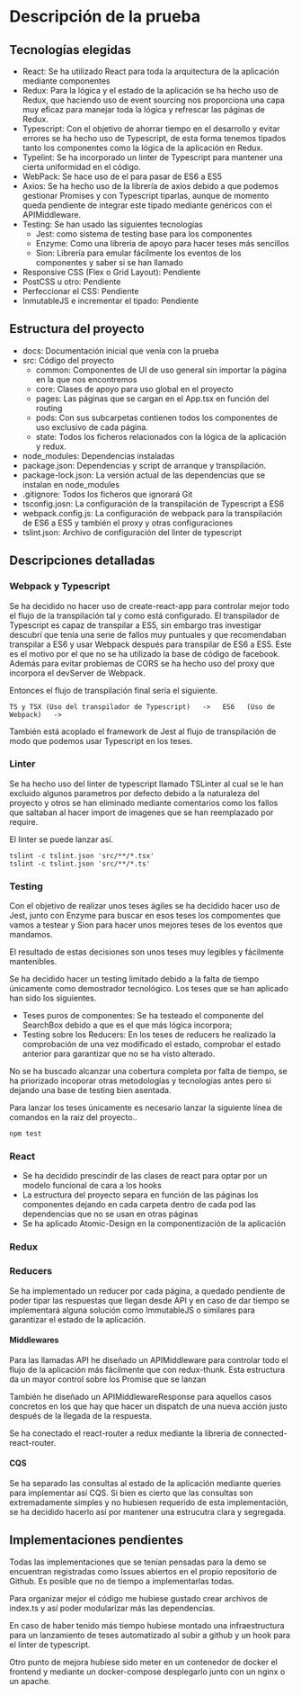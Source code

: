 # Descripción de la prueba

## Tecnologías elegidas
- React: Se ha utilizado React para toda la arquitectura de la aplicación mediante componentes
- Redux: Para la lógica y el estado de la aplicación se ha hecho uso de Redux, que haciendo uso de event sourcing nos proporciona una capa muy eficaz para manejar toda la lógica y refrescar las páginas de Redux.
- Typescript: Con el objetivo de ahorrar tiempo en el desarrollo y evitar errores se ha hecho uso de Typescript, de esta forma tenemos tipados tanto los componentes como la lógica de la aplicación en Redux.
- Typelint: Se ha incorporado un linter de Typescript para mantener una cierta uniformidad en el código.
- WebPack: Se hace uso de el para pasar de ES6 a ES5
- Axios: Se ha hecho uso de la librería de axios debido a que podemos gestionar Promises y con Typescript tiparlas, aunque de momento queda pendiente de integrar este tipado mediante genéricos con el APIMiddleware.
- Testing:  Se han usado las siguientes tecnologías
    - Jest: como sistema de testing base para los componentes
    - Enzyme: Como una librería de apoyo para hacer teses más sencillos
    - Sion: Librería para emular fácilmente los eventos de los componentes y saber si se han llamado
- Responsive CSS (Flex o Grid Layout): Pendiente
- PostCSS u otro: Pendiente
- Perfeccionar el CSS: Pendiente
- InmutableJS e incrementar el tipado: Pendiente

## Estructura del proyecto

- docs: Documentación inicial que venía con la prueba
- src: Código del proyecto
    - common: Componentes de UI de uso general sin importar la página en la que nos encontremos
    - core: Clases de apoyo para uso global en el proyecto
    - pages: Las páginas que se cargan en el App.tsx en función del routing
    - pods: Con sus subcarpetas contienen todos los componentes de uso exclusivo de cada página.
    - state: Todos los ficheros relacionados con la lógica de la aplicación y redux.
- node_modules: Dependencias instaladas
- package.json: Dependencias y script de arranque y transpilación.
- package-lock.json: La versión actual de las dependencias que se instalan en node_modules
- .gitignore: Todos los ficheros que ignorará Git
- tsconfig.josn: La configuración de la transpilación de Typescript a ES6
- webpack.config.js: La configuración de webpack para la transpilación de ES6 a ES5 y también el proxy y otras configuraciones
- tslint.json: Archivo de configuración del linter de typescript

## Descripciones detalladas

### Webpack y Typescript

Se ha decidido no hacer uso de create-react-app para controlar mejor todo el flujo de la transpilación tal y como está configurado.
El transpilador de Typescript es capaz de transpilar a ES5, sin embargo tras investigar descubrí que tenía una serie de fallos muy puntuales y que recomendaban transpilar a ES6 y usar Webpack después para transpilar de ES6 a ES5. Este es el motivo por el que no se ha utilizado la base de código de facebook.
Además para evitar problemas de CORS se ha hecho uso del proxy que incorpora el devServer de Webpack.

Entonces el flujo de transpilación final sería el siguiente.

```
TS y TSX (Uso del transpilador de Typescript)   ->   ES6   (Uso de Webpack)   ->
```

También está acoplado el framework de Jest al flujo de transpilación de modo que podemos usar Typescript en los teses.

### Linter
Se ha hecho uso del linter de typescript llamado TSLinter al cual se le han excluido algunos parametros por defecto debido a la naturaleza del proyecto y otros se han eliminado mediante comentarios como los fallos que saltaban al hacer import de imagenes que se han reemplazado por require.


El linter se puede lanzar así.
```
tslint -c tslint.json 'src/**/*.tsx'
tslint -c tslint.json 'src/**/*.ts'
```

### Testing
Con el objetivo de realizar unos teses ágiles se ha decidido hacer uso de Jest, junto con Enzyme para buscar en esos teses los compomentes que vamos a testear y Sion para hacer unos mejores teses de los eventos que mandamos.

El resultado de estas decisiones son unos teses muy legibles y fácilmente mantenibles.

Se ha decidido hacer un testing limitado debido a la falta de tiempo únicamente como demostrador tecnológico. Los teses que se han aplicado han sido los siguientes.

- Teses puros de componentes: Se ha testeado el componente del SearchBox debido a que es el que más lógica incorpora;
- Testing sobre los Reducers: En los  teses de reducers he realizado la comprobación de una vez modificado el estado, comprobar el estado anterior para garantizar que no se ha visto alterado.

No se ha buscado alcanzar una cobertura completa por falta de tiempo, se ha priorizado incoporar otras metodologías y tecnologías antes pero si dejando una base de testing bien asentada.

Para lanzar los teses únicamente es necesario lanzar la siguiente línea de comandos en la raiz del proyecto..

```
npm test
```

### React

- Se ha decidido prescindir de las clases de react para optar por un modelo funcional de cara a los hooks
- La estructura del proyecto separa en función de las páginas los componentes dejando en cada carpeta dentro de cada pod las dependencias que no se usan en otras páginas
- Se ha aplicado Atomic-Design en la componentización de la aplicación


### Redux
### Reducers
Se ha implementado un reducer por cada página, a quedado pendiente de poder tipar las respuestas que llegan desde API y en caso de dar tiempo se implementará alguna solución como ImmutableJS o similares para garantizar el estado de la aplicación.
#### Middlewares
Para las llamadas API he diseñado un APIMiddleware para controlar todo el flujo de la aplicación más fácilmente que con redux-thunk. Esta estructura da un mayor control sobre los Promise que se lanzan

También he diseñado un APIMiddlewareResponse para aquellos casos concretos en los que hay que hacer un dispatch de una nueva acción justo después de la llegada de la respuesta.

Se ha conectado el react-router a redux mediante la librería de connected-react-router.
#### CQS
Se ha separado las consultas al estado de la aplicación mediante queries para implementar así CQS. Si bien es cierto que las consultas son extremadamente simples y no hubiesen requerido de esta implementación, se ha decidido hacerlo así por mantener una estrucutra clara y segregada.

## Implementaciones pendientes

Todas las implementaciones que se tenían pensadas para la demo se encuentran registradas como Issues abiertos en el propio repositorio de Github. Es posible que no de tiempo a implementarlas todas.

Para organizar mejor el código me hubiese gustado crear archivos de index.ts y así poder modularizar más las dependencias.

En caso de haber tenido más tiempo hubiese montado una infraestructura para un lanzamiento de teses automatizado al subir a github y un hook para el linter de typescript.

Otro punto de mejora hubiese sido meter en un contenedor de docker el frontend y mediante un docker-compose desplegarlo junto con un nginx o un apache.